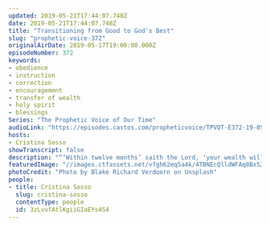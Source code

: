 ```yaml
---
updated: 2019-05-21T17:44:07.748Z
date: 2019-05-21T17:44:07.748Z
title: "Transitioning from Good to God's Best"
slug: "prophetic-voice-372"
originalAirDate: 2019-05-17T19:00:00.000Z
episodeNumber: 372
keywords:
- obedience
- instruction
- correction
- encouragement
- transfer of wealth
- holy spirit
- blessings
Series: "The Prophetic Voice of Our Time"
audioLink: "https://episodes.castos.com/propheticvoice/TPVOT-E372-19-05-18-19-Transitiong-from-Good-to-God-s-Best.mp3"
hosts:
- Cristina Sosso
showTranscript: false
description: "“‘Within twelve months’ saith the Lord, ‘your wealth will at a minimum double up if you believe and follow My instruction I gave you’ saith the Lord, ‘and apply My ways of doing things.’ That twelfth month is here now. That is why I am holding this prophetic conference this coming Saturday, May 25, before I go to the Philippines and then after the Philippines it’s Kenya, Africa. We are transitioning from good to God’s best so don’t miss this important event. You can register at SOGMI.org and click ‘event’.”"
featuredImage: "//images.ctfassets.net/vfgh62eq5a4k/4TBNEcQlldWFAq8Bx526Yd/d919f9678b0789b93c2a0df3b556858e/blake-richard-verdoorn-20063-unsplash.jpg"
photoCredit: "Photo by Blake Richard Verdoorn on Unsplash"
people:
- title: Cristina Sosso
  slug: cristina-sosso
  contentType: people
  id: 3zLvufAtlKgiiGIaEYs4S4
---
```

